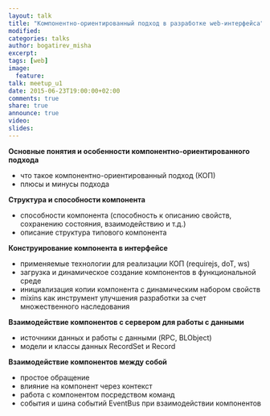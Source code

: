```yaml
---
layout: talk
title: "Компонентно-ориентированный подход в разработке web-интерфейса"
modified:
categories: talks
author: bogatirev_misha
excerpt:
tags: [web]
image:
  feature:
talk: meetup_u1
date: 2015-06-23T19:00:00+02:00
comments: true
share: true
announce: true 
video: 
slides: 
---
```



**Основные понятия и особенности компонентно-ориентированного подхода**
- что такое компонентно-ориентированный подход (КОП)
- плюсы и минусы подхода

**Структура и способности компонента**
- способности компонента (способность к описанию свойств, сохранению состояния, взаимодействию и т.д.)
- описание структура типового компонента

**Конструирование компонента в интерфейсе**
- применяемые технологии для реализации КОП (requirejs, doT, ws)
- загрузка и динамическое создание компонентов в функциональной среде
- инициализация копии компонента с динамическим набором свойств
- mixins как инструмент улучшения разработки за счет множественного наследования

**Взаимодействие компонентов с сервером для работы с данными**
- источники данных и работы с данными (RPC, BLObject)
- модели и классы данных RecordSet и Record

**Взаимодействие компонентов между собой**
- простое обращение
- влияние на компонент через контекст
- работа с компонентом посредством команд
- события и шина событий EventBus при взаимодействии компонентов